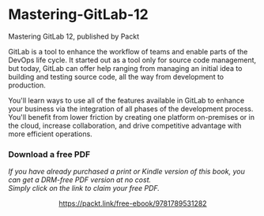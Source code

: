 # Mastering-GitLab-12
Mastering GitLab 12, published by Packt

GitLab is a tool to enhance the workflow of teams and enable parts of the DevOps life cycle. It started out as a tool only for source code management, but today, GitLab can offer help ranging from managing an initial idea to building and testing source code, all the way from development to production.

You'll learn ways to use all of the features available in GitLab to enhance your business via the integration of all phases of the development process. You'll benefit from lower friction by creating one platform on-premises or in the cloud, increase collaboration, and drive competitive advantage with more efficient operations.

### Download a free PDF

 <i>If you have already purchased a print or Kindle version of this book, you can get a DRM-free PDF version at no cost.<br>Simply click on the link to claim your free PDF.</i>
<p align="center"> <a href="https://packt.link/free-ebook/9781789531282">https://packt.link/free-ebook/9781789531282 </a> </p>